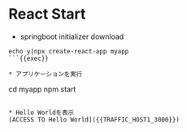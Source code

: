 # React Start
 
* springboot initializer download
```
echo y|npx create-react-app myapp
```{{exec}}

* アプリケーションを実行
```
cd myapp
npm start
```{{exec}}

* Hello Worldを表示
[ACCESS TO Hello World]({{TRAFFIC_HOST1_3000}})
